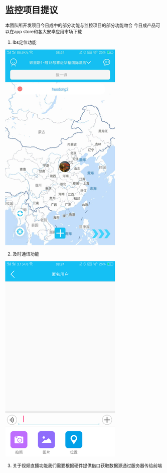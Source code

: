 监控项目提议
========
本团队所开发项目今日成中的部分功能与监控项目的部分功能吻合
今日成产品可以在app store和各大安卓应用市场下载
1. lbs定位功能
<img src="https://github.com/wsbblyy/monitor/blob/master/2.jpg" width="350"/>
  
2. 及时通讯功能
<img src="https://github.com/wsbblyy/monitor/blob/master/1.jpg" width="350"/>

3. 关于视频直播功能我们需要根据硬件提供借口获取数据源通过服务器传给前端

